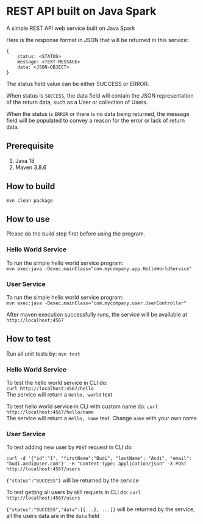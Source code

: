 # REST API built on Java Spark
A simple REST API web service built on Java Spark

Here is the response format in JSON that will be returned in this service:
```
{
    status: <STATUS>
    message: <TEXT-MESSAGE>
    data: <JSON-OBJECT>
}
```
The status field value can be either SUCCESS or ERROR. 

When status is `SUCCESS`, the data field will contain the JSON representation of the return data, such as a User or collection of Users.

When the status is `ERROR` or there is no data being returned, the message field will be populated to convey a reason for the error or lack of return data.

## Prerequisite
1. Java 18
2. Maven 3.8.6

## How to build
`mvn clean package`

## How to use

Please do the build step first before using the program.

### Hello World Service
To run the simple hello world service program:  
`mvn exec:java -Dexec.mainClass="com.mycompany.app.HelloWorldService"`

### User Service
To run the simple hello world service program:  
`mvn exec:java -Dexec.mainClass="com.mycompany.user.UserController"`

After maven execution successfully runs, the service will be available at `http://localhost:4567`

## How to test
Run all unit tests by: `mvn test`

### Hello World Service
To test the hello world service in CLI do:  
`curl http://localhost:4567/hello`  
The service will return a `Hello, world` text

To test hello world service in CLI with custom name do:
`curl http://localhost:4567/hello/name`  
The service will return a `Hello, name` text. Change `name` with your own name

### User Service
To test adding new user by `POST` request in CLI do:
```
curl -d '{"id":"1", "firstName":"Budi", "lastName": "Andi", "email": "budi.andi@user.com"}' -H "Content-Type: application/json" -X POST http://localhost:4567/users
```

`{"status":"SUCCESS"}` will be returned by the service

To test getting all users by `GET` requets in CLI do:
`curl http://localhost:4567/users`

`{"status":"SUCCESS","data":[{...}, ...]}` will be returned by the service, all the users data are in the `data` field

